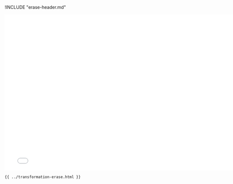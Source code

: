 !INCLUDE "erase-header.md"

<iframe src="../../transformation-erase.html" width="770" height="500" frameBorder="0" seamless="seamless">
</iframe>

```html
{{ ../transformation-erase.html }}
```